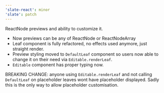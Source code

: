 ```yaml
---
'slate-react': minor
'slate': patch
---
```


ReactNode previews and ability to customize it.

- Now previews can be any of ReactNode or ReactNodeArray
- Leaf component is fully refactored, no effects used anymore, just straight render.
- Preview styling moved to `DefaultLeaf` component so users now able to change it on their need via `Editable.renderLeaf`.
- `Editable` component has proper typing now.

BREAKING CHANGE: anyone using `Editable.renderLeaf` and not calling `DefaultLeaf` on placeholder leaves wont have placeholder displayed.
Sadly this is the only way to allow placeholder customisation.
